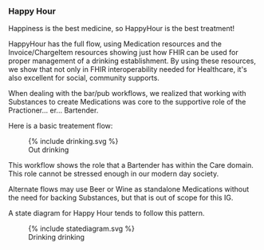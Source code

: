 ### Happy Hour 

Happiness is the best medicine, so HappyHour is the best treatment!

HappyHour has the full flow, using Medication resources and the Invoice/ChargeItem resources showing just how FHIR can be used for proper management of a drinking establishment.  By using these resources, we show that not only in FHIR interoperability needed for Healthcare, it's also excellent for social, community supports.

When dealing with the bar/pub workflows, we realized that working with Substances to create Medications was core to the supportive role of the Practioner... er... Bartender.


Here is a basic treatement flow:
<figure>
{% include drinking.svg %}
<figcaption>Out drinking</figcaption>
</figure>

This workflow shows the role that a Bartender has within the Care domain.  This role cannot be stressed enough in our modern day society.

Alternate flows may use Beer or Wine as standalone Medications without the need for backing Substances, but that is out of scope for this IG.

A state diagram for Happy Hour tends to follow this pattern.

<figure>
{% include statediagram.svg %}
<figcaption>Drinking drinking</figcaption>
</figure>
